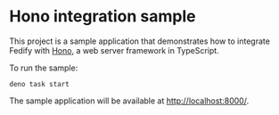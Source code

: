 Hono integration sample
=======================

This project is a sample application that demonstrates how to integrate Fedify
with [Hono], a web server framework in TypeScript.

To run the sample:

~~~~ command
deno task start
~~~~

The sample application will be available at <http://localhost:8000/>.

[Hono]: https://hono.dev/
